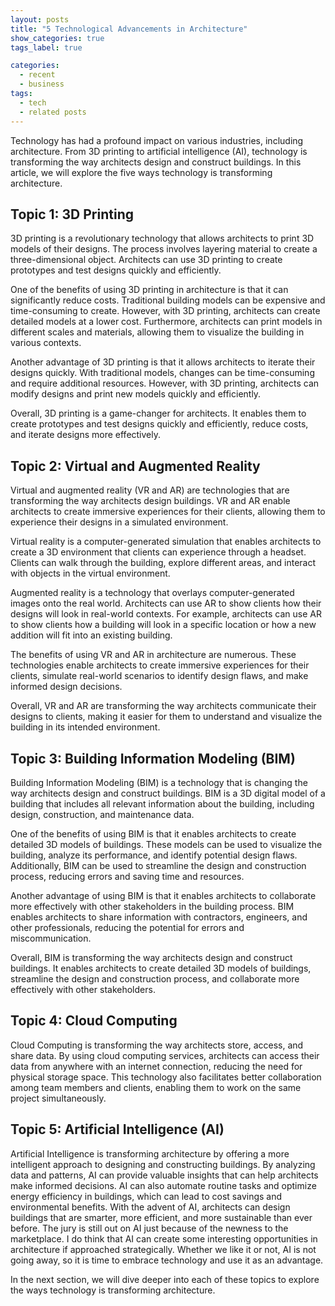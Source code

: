 ```yaml
---
layout: posts
title: "5 Technological Advancements in Architecture"
show_categories: true
tags_label: true

categories: 
  - recent
  - business
tags: 
  - tech
  - related posts
---
```


Technology has had a profound impact on various industries, including architecture. From 3D printing to artificial intelligence (AI), technology is transforming the way architects design and construct buildings. In this article, we will explore the five ways technology is transforming architecture.

## Topic 1: 3D Printing

3D printing is a revolutionary technology that allows architects to print 3D models of their designs. The process involves layering material to create a three-dimensional object. Architects can use 3D printing to create prototypes and test designs quickly and efficiently.

One of the benefits of using 3D printing in architecture is that it can significantly reduce costs. Traditional building models can be expensive and time-consuming to create. However, with 3D printing, architects can create detailed models at a lower cost. Furthermore, architects can print models in different scales and materials, allowing them to visualize the building in various contexts.

Another advantage of 3D printing is that it allows architects to iterate their designs quickly. With traditional models, changes can be time-consuming and require additional resources. However, with 3D printing, architects can modify designs and print new models quickly and efficiently.

Overall, 3D printing is a game-changer for architects. It enables them to create prototypes and test designs quickly and efficiently, reduce costs, and iterate designs more effectively.

## Topic 2: Virtual and Augmented Reality

Virtual and augmented reality (VR and AR) are technologies that are transforming the way architects design buildings. VR and AR enable architects to create immersive experiences for their clients, allowing them to experience their designs in a simulated environment.

Virtual reality is a computer-generated simulation that enables architects to create a 3D environment that clients can experience through a headset. Clients can walk through the building, explore different areas, and interact with objects in the virtual environment.

Augmented reality is a technology that overlays computer-generated images onto the real world. Architects can use AR to show clients how their designs will look in real-world contexts. For example, architects can use AR to show clients how a building will look in a specific location or how a new addition will fit into an existing building.

The benefits of using VR and AR in architecture are numerous. These technologies enable architects to create immersive experiences for their clients, simulate real-world scenarios to identify design flaws, and make informed design decisions.

Overall, VR and AR are transforming the way architects communicate their designs to clients, making it easier for them to understand and visualize the building in its intended environment.

## Topic 3: Building Information Modeling (BIM)

Building Information Modeling (BIM) is a technology that is changing the way architects design and construct buildings. BIM is a 3D digital model of a building that includes all relevant information about the building, including design, construction, and maintenance data.

One of the benefits of using BIM is that it enables architects to create detailed 3D models of buildings. These models can be used to visualize the building, analyze its performance, and identify potential design flaws. Additionally, BIM can be used to streamline the design and construction process, reducing errors and saving time and resources.

Another advantage of using BIM is that it enables architects to collaborate more effectively with other stakeholders in the building process. BIM enables architects to share information with contractors, engineers, and other professionals, reducing the potential for errors and miscommunication.

Overall, BIM is transforming the way architects design and construct buildings. It enables architects to create detailed 3D models of buildings, streamline the design and construction process, and collaborate more effectively with other stakeholders.

## Topic 4: Cloud Computing

Cloud Computing is transforming the way architects store, access, and share data. By using cloud computing services, architects can access their data from anywhere with an internet connection, reducing the need for physical storage space. This technology also facilitates better collaboration among team members and clients, enabling them to work on the same project simultaneously.

## Topic 5: Artificial Intelligence (AI)

Artificial Intelligence is transforming architecture by offering a more intelligent approach to designing and constructing buildings. By analyzing data and patterns, AI can provide valuable insights that can help architects make informed decisions. AI can also automate routine tasks and optimize energy efficiency in buildings, which can lead to cost savings and environmental benefits. With the advent of AI, architects can design buildings that are smarter, more efficient, and more sustainable than ever before. The jury is still out on AI just because of the newness to the marketplace. I do think that AI can create some interesting opportunities in architecture if approached strategically. Whether we like it or not, AI is not going away, so it is time to embrace technology and use it as an advantage. 

In the next section, we will dive deeper into each of these topics to explore the ways technology is transforming architecture.